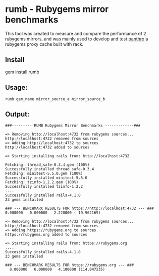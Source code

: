 rumb - Rubygems mirror benchmarks
=================================

This tool was created to measure and compare the performance
of 2 rubygems mirrors, and was mainly used to develop and test
[panthro](https://github.com/gramos/panthro) a rubygems proxy cache
built with rack.

Install
-------

gem install rumb

Usage:
------
```
rumb gem_name mirror_source_a mirror_source_b
```

Output:
-------

```
###--------- RUMB Rubygems Mirror Benchmarks -------------###

=> Removing http://localhost:4732 from rubygems sources...
http://localhost:4732 removed from sources
=> Adding http://localhost:4732 to sources
http://localhost:4732 added to sources

=> Starting installing rails from: http://localhost:4732

Fetching: thread_safe-0.3.4.gem (100%)
Successfully installed thread_safe-0.3.4
Fetching: minitest-5.5.0.gem (100%)
Successfully installed minitest-5.5.0
Fetching: tzinfo-1.2.2.gem (100%)
Successfully installed tzinfo-1.2.2
....
Successfully installed rails-4.1.8
23 gems installed

### --- BENCHMARK RESULTS FOR https://http://localhost:4732 --- ###
0.000000   0.000000   2.220000 ( 19.962169)

=> Removing http://localhost:4732 from rubygems sources...
http://localhost:4732 removed from sources
=> Adding https://rubygems.org to sources
https://rubygems.org added to sources

=> Starting installing rails from: https://rubygems.org
....
Successfully installed rails-4.1.8
23 gems installed

### --- BENCHMARK RESULTS FOR https://rubygems.org --- ###
  0.000000   0.000000   4.100000 (114.047235)

```

